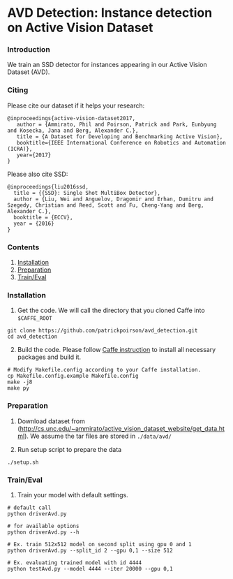 # AVD Detection: Instance detection on Active Vision Dataset

### Introduction
We train an SSD detector for instances appearing in our Active Vision Dataset (AVD). 

### Citing

Please cite our dataset if it helps your research:

    @inproceedings{active-vision-dataset2017,
       author = {Ammirato, Phil and Poirson, Patrick and Park, Eunbyung and Kosecka, Jana and Berg, Alexander C.},
       title = {A Dataset for Developing and Benchmarking Active Vision},
       booktitle={IEEE International Conference on Robotics and Automation (ICRA)}, 
       year={2017} 
    }

Please also cite SSD:

    @inproceedings{liu2016ssd,
      title = {{SSD}: Single Shot MultiBox Detector},
      author = {Liu, Wei and Anguelov, Dragomir and Erhan, Dumitru and Szegedy, Christian and Reed, Scott and Fu, Cheng-Yang and Berg, Alexander C.},
      booktitle = {ECCV},
      year = {2016}
    }

### Contents
1. [Installation](#installation)
2. [Preparation](#preparation)
3. [Train/Eval](#traineval)

### Installation
1. Get the code. We will call the directory that you cloned Caffe into `$CAFFE_ROOT`
  ```Shell
  git clone https://github.com/patrickpoirson/avd_detection.git
  cd avd_detection
  ```

2. Build the code. Please follow [Caffe instruction](http://caffe.berkeleyvision.org/installation.html) to install all necessary packages and build it.
  ```Shell
  # Modify Makefile.config according to your Caffe installation.
  cp Makefile.config.example Makefile.config
  make -j8
  make py
  ```

### Preparation
1. Download dataset from (http://cs.unc.edu/~ammirato/active_vision_dataset_website/get_data.html). We assume the tar files are stored in `./data/avd/`

2. Run setup script to prepare the data
  ```Shell
  ./setup.sh
  ```

### Train/Eval
1. Train your model with default settings.
  ```Shell
  # default call
  python driverAvd.py

  # for available options
  python driverAvd.py --h

  # Ex. train 512x512 model on second split using gpu 0 and 1
  python driverAvd.py --split_id 2 --gpu 0,1 --size 512 

  # Ex. evaluating trained model with id 4444
  python testAvd.py --model 4444 --iter 20000 --gpu 0,1

  ```